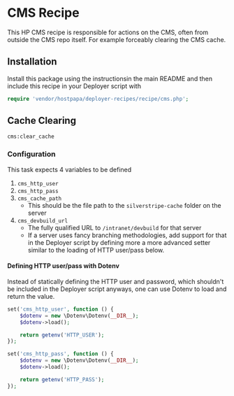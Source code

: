 # CMS Recipe

This HP CMS recipe is responsible for actions on the CMS, often from outside the
CMS repo itself. For example forceably clearing the CMS cache.

## Installation

Install this package using the instructionsin the main README and then include
this recipe in your Deployer script with

```php
require 'vendor/hostpapa/deployer-recipes/recipe/cms.php';
```

## Cache Clearing

```text
cms:clear_cache
```

### Configuration

This task expects 4 variables to be defined

1. `cms_http_user`
2. `cms_http_pass`
3. `cms_cache_path`
    - This should be the file path to the `silverstripe-cache` folder on the
      server
4. `cms_devbuild_url`
    - The fully qualified URL to `/intranet/devbuild` for that server
    - If a server uses fancy branching methodologies, add support for that in
      the Deployer script by defining more a more advanced setter similar to the
      loading of HTTP user/pass below.

#### Defining HTTP user/pass with Dotenv

Instead of statically defining the HTTP user and password, which shouldn't be
included in the Deployer script anyways, one can use Dotenv to load and return
the value.

```php
set('cms_http_user', function () {
    $dotenv = new \Dotenv\Dotenv(__DIR__);
    $dotenv->load();

    return getenv('HTTP_USER');
});

set('cms_http_pass', function () {
    $dotenv = new \Dotenv\Dotenv(__DIR__);
    $dotenv->load();

    return getenv('HTTP_PASS');
});
```
